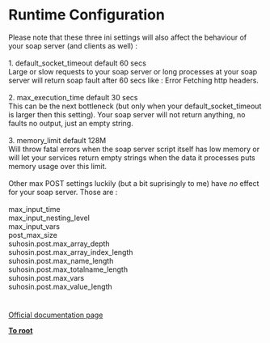 # Runtime Configuration



Please note that these three ini settings will also affect the behaviour of your soap server (and clients as well) :<br><br>1. default_socket_timeout default 60 secs<br>Large or slow requests to your soap server or long processes at your soap server will return soap fault after 60 secs like : Error Fetching http headers.<br><br>2. max_execution_time default 30 secs<br>This can be the next bottleneck (but only when your default_socket_timeout is larger then this setting). Your soap server will not return anything, no faults no output, just an empty string.<br><br>3. memory_limit default 128M<br>Will throw fatal errors when the soap server script itself has low memory or will let your services return empty strings when the data it processes puts memory usage over this limit.<br><br>Other max POST settings luckily (but a bit suprisingly to me) have _no_ effect for your soap server. Those are : <br><br>max_input_time<br>max_input_nesting_level<br>max_input_vars<br>post_max_size<br>suhosin.post.max_array_depth<br>suhosin.post.max_array_index_length<br>suhosin.post.max_name_length<br>suhosin.post.max_totalname_length<br>suhosin.post.max_vars<br>suhosin.post.max_value_length  

#

[Official documentation page](https://www.php.net/manual/en/soap.configuration.php)

**[To root](/README.md)**